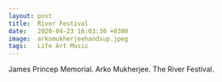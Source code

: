```yaml
---
layout: post
title:  River Festival
date:   2020-04-23 16:03:30 +0300
image:  arkomukherjeehandsup.jpeg
tags:   Life Art Music
---
```

James Princep Memorial. Arko Mukherjee. The River Festival.